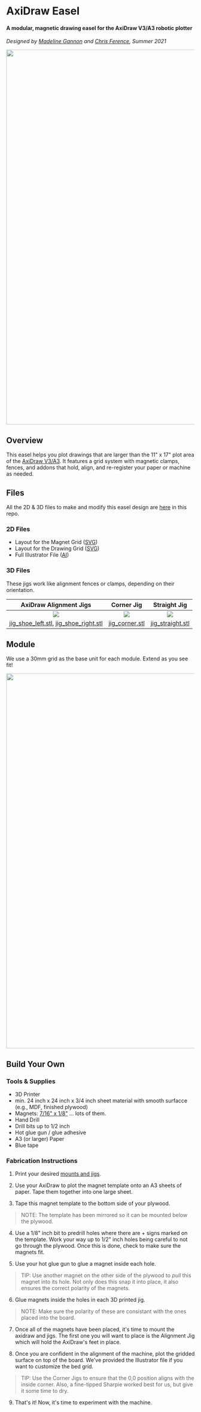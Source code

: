 # AxiDraw Easel
#### A modular, magnetic drawing easel for the AxiDraw V3/A3 robotic plotter

_Designed by [Madeline Gannon](https://github.com/madelinegannon) and [Chris Ference](https://github.com/chrisference), Summer 2021_

<img src="https://github.com/madelinegannon/drawing_with_machines/blob/main/axidraw_easel/images/hero.gif" width=1000 >


## Overview
This easel helps you plot drawings that are larger than the 11" x 17" plot area of the [AxiDraw V3/A3](https://shop.evilmadscientist.com/productsmenu/890). It features a grid system with magnetic clamps, fences, and addons that hold, align, and re-register your paper or machine as needed.

## Files
All the 2D & 3D files to make and modify this easel design are [here](https://github.com/madelinegannon/drawing_with_machines/blob/main/axidraw_easel/files) in this repo.

### 2D Files
- Layout for the Magnet Grid ([SVG](https://github.com/madelinegannon/drawing_with_machines/blob/main/axidraw_easel/files/layout_magnets.svg))
- Layout for the Drawing Grid ([SVG](https://github.com/madelinegannon/drawing_with_machines/blob/main/axidraw_easel/files/layout_grid.svg))
- Full Illustrator File ([AI](https://github.com/madelinegannon/drawing_with_machines/blob/main/axidraw_easel/files/layout_axidraw_easel.ai))

### 3D Files
These jigs work like alignment fences or clamps, depending on their orientation.

| AxiDraw Alignment Jigs | Corner Jig | Straight Jig |
| :---: | :---: | :---: |
| ![](https://github.com/madelinegannon/drawing_with_machines/blob/main/axidraw_easel/images/jig_shoe.gif) | ![](https://github.com/madelinegannon/drawing_with_machines/blob/main/axidraw_easel/images/jig_corner.gif) | ![](https://github.com/madelinegannon/drawing_with_machines/blob/main/axidraw_easel/images/jig_straight.gif) |
| [jig_shoe_left.stl](https://github.com/madelinegannon/drawing_with_machines/blob/main/axidraw_easel/files/jig_shoe_left.stl), [jig_shoe_right.stl](https://github.com/madelinegannon/drawing_with_machines/blob/main/axidraw_easel/files/jig_shoe_right.stl) | [jig_corner.stl](https://github.com/madelinegannon/drawing_with_machines/blob/main/axidraw_easel/files/jig_corner.stl) | [jig_straight.stl](https://github.com/madelinegannon/drawing_with_machines/blob/main/axidraw_easel/files/jig_straight.stl) |

## Module
We use a 30mm grid as the base unit for each module. Extend as you see fit!

<img src="https://github.com/madelinegannon/drawing_with_machines/blob/main/axidraw_easel/images/jigs_top.jpg" width=1000>

## Build Your Own


### Tools & Supplies
- 3D Printer
- min. 24 inch x 24 inch x 3/4 inch sheet material with smooth surfacce (e.g., MDF, finished plywood)
- Magnets: [7/16" x 1/8"](https://www.mcmaster.com/5862K157/) ... lots of them.
- Hand Drill
- Drill bits up to 1/2 inch
- Hot glue gun / glue adhesive
- A3 (or larger) Paper
- Blue tape

### Fabrication Instructions

1. Print your desired [mounts and jigs](https://github.com/madelinegannon/drawing_with_machines/blob/main/axidraw_easel/files/).

2. Use your AxiDraw to plot the magnet template onto an A3 sheets of paper. Tape them together into one large sheet. 

3. Tape this magnet template to the bottom side of your plywood. 
> NOTE: The template has been mirrored so it can be mounted below the plywood.

4. Use a 1/8" inch bit to predrill holes where there are + signs marked on the template. Work your way up to 1/2" inch holes being careful to not go through the plywood. Once this is done, check to make sure the magnets fit.

5. Use your hot glue gun to glue a magnet inside each hole. 
> TIP: Use another magnet on the other side of the plywood to _pull_ this magnet into its hole. Not only does this snap it into place, it also ensures the correct polarity of the magnets. 

6. Glue magnets inside the holes in each 3D printed jig.
> NOTE: Make sure the polarity of these are consistant with the ones placed into the board.

7. Once all of the magnets have been placed, it's time to mount the axidraw and jigs. The first one you will want to place is the Alignment Jig which will hold the AxiDraw's feet in place.

8. Once you are confident in the alignment of the machine, plot the gridded surface on top of the board. We've provided the Illustrator file if you want to customize the bed grid. 
> TIP: Use the Corner Jigs to ensure that the 0,0 position aligns with the inside corner. Also, a fine-tipped Sharpie worked best for us, but give it some time to dry.

9. That's it! Now, it's time to experiment with the machine.
